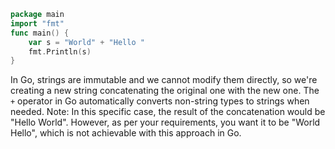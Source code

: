 ```go
package main
import "fmt"
func main() {
    var s = "World" + "Hello "
    fmt.Println(s)
}
```
In Go, strings are immutable and we cannot modify them directly, so we're creating a new string concatenating the original one with the new one. The `+` operator in Go automatically converts non-string types to strings when needed.
Note: In this specific case, the result of the concatenation would be "Hello World". However, as per your requirements, you want it to be "World Hello", which is not achievable with this approach in Go.
